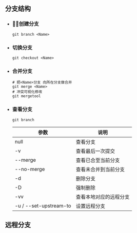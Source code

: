 ## 分支结构

- ### 🐱‍🐉创建分支

    ```
    git branch <Name>
    ```

- ### 切换分支
    ```
    git checkout <Name>
    ```
- ### 合并分支

    ```
    # 把<Name>分支 向所在分支做合并
    git merge <Name>
    # 冲突可视化修改
    git mergetool 
    ```
- ### 查看分支

    ```
    git branch 
    ```
    | 参数     |  说明 |
    |  ----   |  --- |
    | null    |  查看分支 |
    | -v      |  查看最后一次提交|
    | --merge |  查看已合至当前分支 |
    | --no-merge| 查看未合并到当前分支|
    | -d      |删除分支|
    | -D      |强制删除|
    | -vv     | 查看本地对应的远程分支 |
    | -u / --set-upstream-to | 设置远程分支 |


## 远程分支